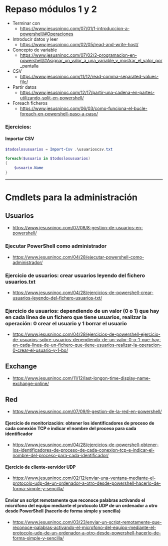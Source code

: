 # Repaso módulos 1 y 2
- Terminar con
    - https://www.jesusninoc.com/07/01/1-introduccion-a-powershell/#Operaciones
- Introducir datos y leer
    - https://www.jesusninoc.com/02/05/read-and-write-host/ 
- Concepto de variable
    - https://www.jesusninoc.com/07/02/2-programacion-en-powershell/#Asignar_un_valor_a_una_variable_y_mostrar_el_valor_por_pantalla
- CSV
    - https://www.jesusninoc.com/11/12/read-comma-separated-values-file/
- Partir datos
    - https://www.jesusninoc.com/12/17/partir-una-cadena-en-partes-utilizando-split-en-powershell/
- Foreach ficheros
    - https://www.jesusninoc.com/06/03/como-funciona-el-bucle-foreach-en-powershell-paso-a-paso/

### Ejercicios:
#### Importar CSV
```PowerShell
$todoslosusuarios = Import-Csv .\usuarioscsv.txt

foreach($usuario in $todoslosusuarios)
{
    $usuario.Name
}
```

--------------------

# Cmdlets para la administración

## Usuarios
* https://www.jesusninoc.com/07/08/8-gestion-de-usuarios-en-powershell/

### Ejecutar PowerShell como administrador
* https://www.jesusninoc.com/04/28/ejecutar-powershell-como-administrador/

### Ejercicio de usuarios: crear usuarios leyendo del fichero usuarios.txt
* https://www.jesusninoc.com/04/28/ejercicios-de-powershell-crear-usuarios-leyendo-del-fichero-usuarios-txt/

### Ejercicio de usuarios: dependiendo de un valor (0 o 1) que hay en cada línea de un fichero que tiene usuarios, realizar la operación: 0 crear el usuario y 1 borrar el usuario
* https://www.jesusninoc.com/04/28/ejercicios-de-powershell-ejercicio-de-usuarios-sobre-usuarios-dependiendo-de-un-valor-0-o-1-que-hay-en-cada-linea-de-un-fichero-que-tiene-usuarios-realizar-la-operacion-0-crear-el-usuario-y-1-bo/

## Exchange
* https://www.jesusninoc.com/11/12/last-longon-time-display-name-exchange-online/

## Red
* https://www.jesusninoc.com/07/09/9-gestion-de-la-red-en-powershell/

#### Ejercicio de monitorización: obtener los identificadores de proceso de cada conexión TCP e indicar el nombre del proceso para cada identificador
* https://www.jesusninoc.com/04/28/ejercicios-de-powershell-obtener-los-identificadores-de-proceso-de-cada-conexion-tcp-e-indicar-el-nombre-del-proceso-para-cada-identificador/

#### Ejercicio de cliente-servidor UDP
* https://www.jesusninoc.com/02/12/enviar-una-ventana-mediante-el-protocolo-udp-de-un-ordenador-a-otro-desde-powershell-hacerlo-de-forma-simple-y-sencilla/

#### Enviar un script remotamente que reconoce palabras activando el micrófono del equipo mediante el protocolo UDP de un ordenador a otro desde PowerShell (hacerlo de forma simple y sencilla)
* https://www.jesusninoc.com/03/23/enviar-un-script-remotamente-que-reconoce-palabras-activando-el-microfono-del-equipo-mediante-el-protocolo-udp-de-un-ordenador-a-otro-desde-powershell-hacerlo-de-forma-simple-y-sencilla/
